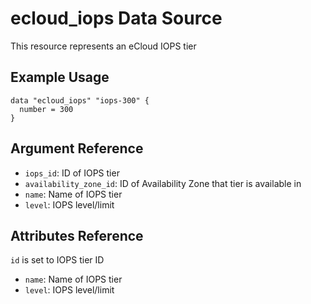 # ecloud_iops Data Source

This resource represents an eCloud IOPS tier

## Example Usage

```hcl
data "ecloud_iops" "iops-300" {
  number = 300
}
```

## Argument Reference

- `iops_id`: ID of IOPS tier
- `availability_zone_id`: ID of Availability Zone that tier is available in
- `name`: Name of IOPS tier
- `level`: IOPS level/limit

## Attributes Reference

`id` is set to IOPS tier ID

- `name`: Name of IOPS tier
- `level`: IOPS level/limit